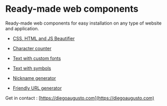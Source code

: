 # Ready-made web components

Ready-made web components for easy installation on any type of website and application.

- [CSS, HTML and JS Beautifier](v1/beautifier/)

- [Character counter](v1/contador-de-caracteres/)

- [Text with custom fonts](v1/write-fonts/)

- [Text with symbols](v1/nick-symbols/)

- [Nickname generator](v1/nickname-generator/)

- [Friendly URL generator](v1/friendly-url/)



Get in contact : [https://diegoaugusto.com](https://diegoaugusto.com)
